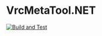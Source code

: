 # VrcMetaTool.NET

[<img alt="Build and Test" src="https://github.com/koyashiro/VrcMetaTool.NET/workflows/Build%20and%20Test/badge.svg">](https://github.com/koyashiro/VrcMetaTool.NET/actions?query=workflow%3Abuild-and-test)
